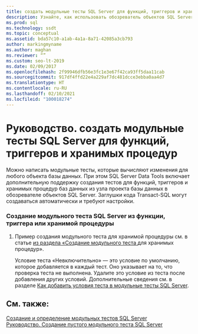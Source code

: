 ```yaml
---
title: создать модульные тесты SQL Server для функций, триггеров и хранимых процедур
description: Узнайте, как использовать обозреватель объектов SQL Server для создания модульного теста SQL Server из функции, триггера или хранимой процедуры базы данных.
ms.prod: sql
ms.technology: ssdt
ms.topic: conceptual
ms.assetid: bda57c10-a1ab-4a1a-8a71-42085a3cb793
author: markingmyname
ms.author: maghan
ms.reviewer: “”
ms.custom: seo-lt-2019
ms.date: 02/09/2017
ms.openlocfilehash: 2f99946dfb56e3fc1e3e67f42ca93ff5daa11cab
ms.sourcegitcommit: 917df4ffd22e4a229af7dc481dcce3ebba0aa4d7
ms.translationtype: HT
ms.contentlocale: ru-RU
ms.lasthandoff: 02/10/2021
ms.locfileid: "100018274"
---
```

# <a name="how-to-create-sql-server-unit-tests-for-functions-triggers-and-stored-procedures"></a>Руководство. создать модульные тесты SQL Server для функций, триггеров и хранимых процедур

Можно написать модульные тесты, которые вычисляют изменения для любого объекта базы данных. При этом SQL Server Data Tools включает дополнительную поддержку создания тестов для функций, триггеров и хранимых процедур баз данных из узла проекта базы данных в обозревателе объектов SQL Server. Заглушки кода Transact\-SQL могут создаваться автоматически и требуют настройки.  
  
### <a name="to-create-a-sql-server-unit-test-from-a-function-trigger-or-stored-procedure"></a>Создание модульного теста SQL Server из функции, триггера или хранимой процедуры  
  
1.  Пример создания модульного теста для хранимой процедуры см. в статье [ из раздела «Создание модульного теста ](../ssdt/walkthrough-creating-and-running-a-sql-server-unit-test.md) для хранимых процедур».  
  
    Условие теста «Невключительно» — это условие по умолчанию, которое добавляется в каждый тест. Оно указывает на то, что проверка теста не выполнена. Удалите это условие из теста после добавления других условий. Дополнительные сведения см. в разделе [Как добавить условия теста в модульные тесты SQL Server](../ssdt/how-to-add-test-conditions-to-sql-server-unit-tests.md).  
  
## <a name="see-also"></a>См. также:  
[Создание и определение модульных тестов SQL Server](../ssdt/creating-and-defining-sql-server-unit-tests.md)  
[Руководство. Создание пустого модульного теста SQL Server](../ssdt/how-to-create-an-empty-sql-server-unit-test.md)  
  
